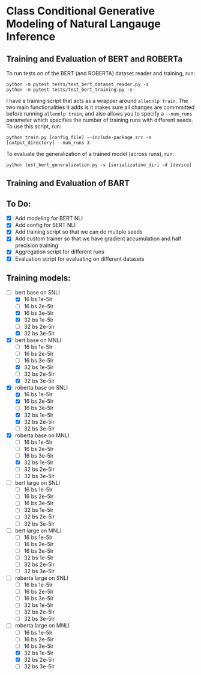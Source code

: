 # Class Conditional Generative Modeling of Natural Langauge Inference

## Training and Evaluation of BERT and ROBERTa
To run tests on of the BERT (and ROBERTA) dataset reader and training, run:
```
python -m pytest tests/test_bert_dataset_reader.py -s
python -m pytest tests/test_bert_training.py -s
```

I have a training script that acts as a wrapper around `allennlp train`. 
The two main functionalities it adds is it makes sure all changes are commmitted before running `allennlp train`, 
and also allows you to specify a `--num_runs` parameter which specifies the number of training runs with
different seeds. To use this script, run:
```
python train.py [config_file] --include-package src -s [output_directory] --num_runs 3
```

To evaluate the generalization of a trained model (across runs), run:
```
python test_bert_generalization.py -s [serializatino_dir] -d [device]
```

## Training and Evaluation of BART

## To Do:

- [x] Add modeling for BERT NLI
- [x] Add config for BERT NLI
- [x] Add training script so that we can do multple seeds
- [x] Add custom trainer so that we have gradient accumulation and half precision training
- [x] Aggregation script for different runs
- [x] Evaluation script for evaluating on different datasets

## Training models:
- [ ] bert base on SNLI
	- [x] 16 bs 1e-5lr
	- [ ] 16 bs 2e-5lr
	- [x] 16 bs 3e-5lr
	- [x] 32 bs 1e-5lr
	- [ ] 32 bs 2e-5lr
	- [x] 32 bs 3e-5lr
- [x] bert base on MNLI
	- [ ] 16 bs 1e-5lr
	- [ ] 16 bs 2e-5lr
	- [ ] 16 bs 3e-5lr
	- [x] 32 bs 1e-5lr
	- [ ] 32 bs 2e-5lr
	- [x] 32 bs 3e-5lr
- [x] roberta base on SNLI
	- [x] 16 bs 1e-5lr
	- [x] 16 bs 2e-5lr
	- [ ] 16 bs 3e-5lr
	- [x] 32 bs 1e-5lr
	- [x] 32 bs 2e-5lr
	- [ ] 32 bs 3e-5lr
- [x] roberta base on MNLI
	- [ ] 16 bs 1e-5lr
	- [ ] 16 bs 2e-5lr
	- [ ] 16 bs 3e-5lr
	- [x] 32 bs 1e-5lr
	- [ ] 32 bs 2e-5lr
	- [ ] 32 bs 3e-5lr
- [ ] bert large on SNLI
	- [ ] 16 bs 1e-5lr
	- [ ] 16 bs 2e-5lr
	- [ ] 16 bs 3e-5lr
	- [ ] 32 bs 1e-5lr
	- [ ] 32 bs 2e-5lr
	- [ ] 32 bs 3e-5lr
- [ ] bert large on MNLI
	- [ ] 16 bs 1e-5lr
	- [ ] 16 bs 2e-5lr
	- [ ] 16 bs 3e-5lr
	- [ ] 32 bs 1e-5lr
	- [ ] 32 bs 2e-5lr
	- [ ] 32 bs 3e-5lr
- [ ] roberta large on SNLI
	- [ ] 16 bs 1e-5lr
	- [ ] 16 bs 2e-5lr
	- [ ] 16 bs 3e-5lr
	- [ ] 32 bs 1e-5lr
	- [ ] 32 bs 2e-5lr
	- [ ] 32 bs 3e-5lr
- [ ] roberta large on MNLI
	- [ ] 16 bs 1e-5lr
	- [ ] 16 bs 2e-5lr
	- [ ] 16 bs 3e-5lr
	- [x] 32 bs 1e-5lr
	- [x] 32 bs 2e-5lr
	- [ ] 32 bs 3e-5lr
